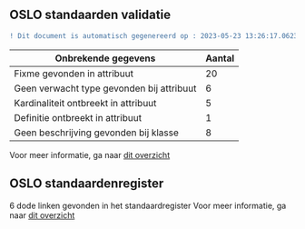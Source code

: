 ## OSLO standaarden validatie
```diff
! Dit document is automatisch gegenereerd op : 2023-05-23 13:26:17.062390
```

| Onbrekende gegevens               | Aantal  |
| ----------------------------              | --------------------------  |
| Fixme gevonden in attribuut               | 20  |
| Geen verwacht type gevonden bij attribuut | 6  |
| Kardinaliteit ontbreekt in attribuut      | 5  |
| Definitie ontbreekt in attribuut          | 1  |
| Geen beschrijving gevonden bij klasse     | 8  |

Voor meer informatie, ga naar [dit overzicht](output/controle_applicatieprofiel.md)

## OSLO standaardenregister

6 dode linken gevonden in het standaardregister
Voor meer informatie, ga naar [dit overzicht](output/dead_links.md)